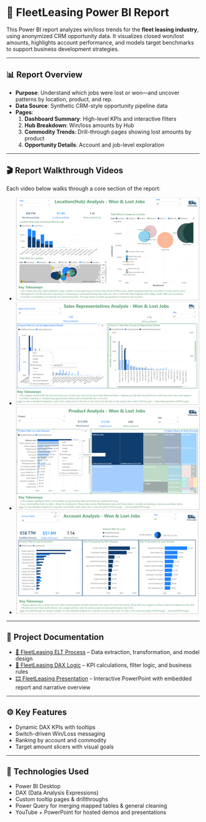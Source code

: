 # 🚗 FleetLeasing Power BI Report

This Power BI report analyzes win/loss trends for the **fleet leasing industry**, using anonymized CRM opportunity data. It visualizes closed won/lost amounts, highlights account performance, and models target benchmarks to support business development strategies.

---

## 📊 Report Overview

- **Purpose**: Understand which jobs were lost or won—and uncover patterns by location, product, and rep.
- **Data Source**: Synthetic CRM-style opportunity pipeline data
- **Pages**:
  1. **Dashboard Summary**: High-level KPIs and interactive filters
  2. **Hub Breakdown**: Win/loss amounts by Hub
  3. **Commodity Trends**: Drill-through pages showing lost amounts by product
  4. **Opportunity Details**: Account and job-level exploration

---

## 🎬 Report Walkthrough Videos

Each video below walks through a core section of the report:

- [![Location Analysis ➜](./Assets/PNG-LocationAnalysis.png)](https://youtu.be/OHdYXJLNDXo)
- [![Sales Rep Analysis ➜](./Assets/PNG-SalesRepAnalysis.png)](https://youtu.be/UzrGFsMSg3A)
- [![Product Analysis ➜](./Assets/PNG-ProductAnalysis.png)](https://youtu.be/Rso83NkXpQQ)
- [![Account Analysis ➜](./Assets/PNG-AccountAnalysis.png)](https://youtu.be/WHrV6jSXY74)

---

## 📄 Project Documentation

- [🔄 FleetLeasing ELT Process](./FleetLeasingELT_Process.md) – Data extraction, transformation, and model design  
- [🧮 FleetLeasing DAX Logic](./FleetLeasingDAX.md) – KPI calculations, filter logic, and business rules  
- [🎞️ FleetLeasing Presentation](./Assets/FleetLeasing_Presentation.pptx) – Interactive PowerPoint with embedded report and narrative overview

---

## ⚙️ Key Features

- Dynamic DAX KPIs with tooltips   
- Switch-driven Win/Loss messaging  
- Ranking by account and commodity  
- Target amount slicers with visual goals


---

## 🧠 Technologies Used

- Power BI Desktop  
- DAX (Data Analysis Expressions)  
- Custom tooltip pages & drillthroughs 
- Power Query for merging mapped tables & general cleaning   
- YouTube + PowerPoint for hosted demos and presentations